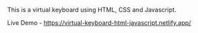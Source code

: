 This is a virtual keyboard using HTML, CSS and Javascript.

Live Demo - https://virtual-keyboard-html-javascript.netlify.app/
